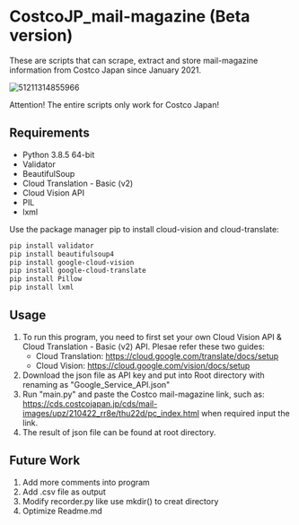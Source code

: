 # CostcoJP_mail-magazine (Beta version)
These are scripts that can scrape, extract and store mail-magazine information from Costco Japan since January 2021.

![51211314855966](https://user-images.githubusercontent.com/30718867/116509925-12c59e80-a8ff-11eb-9b96-a6b9c7a71869.jpg)

Attention! The entire scripts only work for Costco Japan!


## Requirements
- Python 3.8.5 64-bit
- Validator
- BeautifulSoup
- Cloud Translation - Basic (v2)
- Cloud Vision API 
- PIL
- lxml


Use the package manager pip to install cloud-vision and cloud-translate:
  ```bash
  pip install validator
  pip install beautifulsoup4
  pip install google-cloud-vision
  pip install google-cloud-translate
  pip install Pillow
  pip install lxml
  ```

## Usage
1. To run this program, you need to first set your own Cloud Vision API & Cloud Translation - Basic (v2) API. Plesae refer these two guides:
   * Cloud Translation: https://cloud.google.com/translate/docs/setup
   * Cloud Vision: https://cloud.google.com/vision/docs/setup
2. Download the json file as API key and put into Root directory with renaming as "Google_Service_API.json"
3. Run "main.py" and paste the Costco mail-magazine link, such as: https://cds.costcojapan.jp/cds/mail-images/upz/210422_rr8e/thu22d/pc_index.html when required input the link.
4. The result of json file can be found at root directory.


## Future Work
1. Add more comments into program
2. Add .csv file as output
3. Modify recorder.py like use mkdir() to creat directory 
4. Optimize Readme.md

